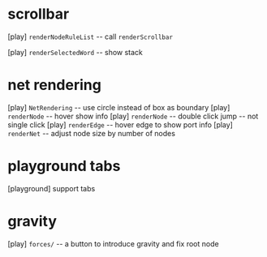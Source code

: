 # scrollbar

[play] `renderNodeRuleList` -- call `renderScrollbar`

[play] `renderSelectedWord` -- show stack

# net rendering

[play] `NetRendering` -- use circle instead of box as boundary
[play] `renderNode` -- hover show info
[play] `renderNode` -- double click jump -- not single click
[play] `renderEdge` -- hover edge to show port info
[play] `renderNet` -- adjust node size by number of nodes

# playground tabs

[playground] support tabs

# gravity

[play] `forces/` -- a button to introduce gravity and fix root node
